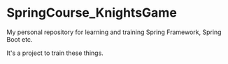 # SpringCourse_KnightsGame

My personal repository for learning and training Spring Framework, Spring Boot etc.

It's a project to train these things.

